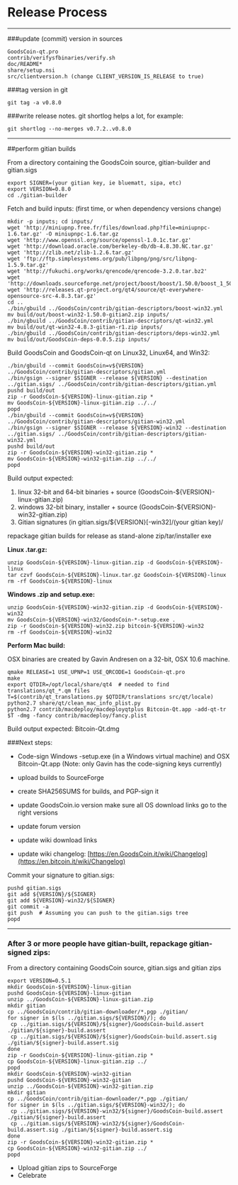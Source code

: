 Release Process
====================

* * *

###update (commit) version in sources


	GoodsCoin-qt.pro
	contrib/verifysfbinaries/verify.sh
	doc/README*
	share/setup.nsi
	src/clientversion.h (change CLIENT_VERSION_IS_RELEASE to true)

###tag version in git

	git tag -a v0.8.0

###write release notes. git shortlog helps a lot, for example:

	git shortlog --no-merges v0.7.2..v0.8.0

* * *

##perform gitian builds

 From a directory containing the GoodsCoin source, gitian-builder and gitian.sigs
  
	export SIGNER=(your gitian key, ie bluematt, sipa, etc)
	export VERSION=0.8.0
	cd ./gitian-builder

 Fetch and build inputs: (first time, or when dependency versions change)

	mkdir -p inputs; cd inputs/
	wget 'http://miniupnp.free.fr/files/download.php?file=miniupnpc-1.6.tar.gz' -O miniupnpc-1.6.tar.gz
	wget 'http://www.openssl.org/source/openssl-1.0.1c.tar.gz'
	wget 'http://download.oracle.com/berkeley-db/db-4.8.30.NC.tar.gz'
	wget 'http://zlib.net/zlib-1.2.6.tar.gz'
	wget 'ftp://ftp.simplesystems.org/pub/libpng/png/src/libpng-1.5.9.tar.gz'
	wget 'http://fukuchi.org/works/qrencode/qrencode-3.2.0.tar.bz2'
	wget 'http://downloads.sourceforge.net/project/boost/boost/1.50.0/boost_1_50_0.tar.bz2'
	wget 'http://releases.qt-project.org/qt4/source/qt-everywhere-opensource-src-4.8.3.tar.gz'
	cd ..
	./bin/gbuild ../GoodsCoin/contrib/gitian-descriptors/boost-win32.yml
	mv build/out/boost-win32-1.50.0-gitian2.zip inputs/
	./bin/gbuild ../GoodsCoin/contrib/gitian-descriptors/qt-win32.yml
	mv build/out/qt-win32-4.8.3-gitian-r1.zip inputs/
	./bin/gbuild ../GoodsCoin/contrib/gitian-descriptors/deps-win32.yml
	mv build/out/GoodsCoin-deps-0.0.5.zip inputs/

 Build GoodsCoin and GoodsCoin-qt on Linux32, Linux64, and Win32:
  
	./bin/gbuild --commit GoodsCoin=v${VERSION} ../GoodsCoin/contrib/gitian-descriptors/gitian.yml
	./bin/gsign --signer $SIGNER --release ${VERSION} --destination ../gitian.sigs/ ../GoodsCoin/contrib/gitian-descriptors/gitian.yml
	pushd build/out
	zip -r GoodsCoin-${VERSION}-linux-gitian.zip *
	mv GoodsCoin-${VERSION}-linux-gitian.zip ../../
	popd
	./bin/gbuild --commit GoodsCoin=v${VERSION} ../GoodsCoin/contrib/gitian-descriptors/gitian-win32.yml
	./bin/gsign --signer $SIGNER --release ${VERSION}-win32 --destination ../gitian.sigs/ ../GoodsCoin/contrib/gitian-descriptors/gitian-win32.yml
	pushd build/out
	zip -r GoodsCoin-${VERSION}-win32-gitian.zip *
	mv GoodsCoin-${VERSION}-win32-gitian.zip ../../
	popd

  Build output expected:

  1. linux 32-bit and 64-bit binaries + source (GoodsCoin-${VERSION}-linux-gitian.zip)
  2. windows 32-bit binary, installer + source (GoodsCoin-${VERSION}-win32-gitian.zip)
  3. Gitian signatures (in gitian.sigs/${VERSION}[-win32]/(your gitian key)/

repackage gitian builds for release as stand-alone zip/tar/installer exe

**Linux .tar.gz:**

	unzip GoodsCoin-${VERSION}-linux-gitian.zip -d GoodsCoin-${VERSION}-linux
	tar czvf GoodsCoin-${VERSION}-linux.tar.gz GoodsCoin-${VERSION}-linux
	rm -rf GoodsCoin-${VERSION}-linux

**Windows .zip and setup.exe:**

	unzip GoodsCoin-${VERSION}-win32-gitian.zip -d GoodsCoin-${VERSION}-win32
	mv GoodsCoin-${VERSION}-win32/GoodsCoin-*-setup.exe .
	zip -r GoodsCoin-${VERSION}-win32.zip bitcoin-${VERSION}-win32
	rm -rf GoodsCoin-${VERSION}-win32

**Perform Mac build:**

  OSX binaries are created by Gavin Andresen on a 32-bit, OSX 10.6 machine.

	qmake RELEASE=1 USE_UPNP=1 USE_QRCODE=1 GoodsCoin-qt.pro
	make
	export QTDIR=/opt/local/share/qt4  # needed to find translations/qt_*.qm files
	T=$(contrib/qt_translations.py $QTDIR/translations src/qt/locale)
	python2.7 share/qt/clean_mac_info_plist.py
	python2.7 contrib/macdeploy/macdeployqtplus Bitcoin-Qt.app -add-qt-tr $T -dmg -fancy contrib/macdeploy/fancy.plist

 Build output expected: Bitcoin-Qt.dmg

###Next steps:

* Code-sign Windows -setup.exe (in a Windows virtual machine) and
  OSX Bitcoin-Qt.app (Note: only Gavin has the code-signing keys currently)

* upload builds to SourceForge

* create SHA256SUMS for builds, and PGP-sign it

* update GoodsCoin.io version
  make sure all OS download links go to the right versions

* update forum version

* update wiki download links

* update wiki changelog: [https://en.GoodsCoin.it/wiki/Changelog](https://en.bitcoin.it/wiki/Changelog)

Commit your signature to gitian.sigs:

	pushd gitian.sigs
	git add ${VERSION}/${SIGNER}
	git add ${VERSION}-win32/${SIGNER}
	git commit -a
	git push  # Assuming you can push to the gitian.sigs tree
	popd

-------------------------------------------------------------------------

### After 3 or more people have gitian-built, repackage gitian-signed zips:

From a directory containing GoodsCoin source, gitian.sigs and gitian zips

	export VERSION=0.5.1
	mkdir GoodsCoin-${VERSION}-linux-gitian
	pushd GoodsCoin-${VERSION}-linux-gitian
	unzip ../GoodsCoin-${VERSION}-linux-gitian.zip
	mkdir gitian
	cp ../GoodsCoin/contrib/gitian-downloader/*.pgp ./gitian/
	for signer in $(ls ../gitian.sigs/${VERSION}/); do
	 cp ../gitian.sigs/${VERSION}/${signer}/GoodsCoin-build.assert ./gitian/${signer}-build.assert
	 cp ../gitian.sigs/${VERSION}/${signer}/GoodsCoin-build.assert.sig ./gitian/${signer}-build.assert.sig
	done
	zip -r GoodsCoin-${VERSION}-linux-gitian.zip *
	cp GoodsCoin-${VERSION}-linux-gitian.zip ../
	popd
	mkdir GoodsCoin-${VERSION}-win32-gitian
	pushd GoodsCoin-${VERSION}-win32-gitian
	unzip ../GoodsCoin-${VERSION}-win32-gitian.zip
	mkdir gitian
	cp ../GoodsCoin/contrib/gitian-downloader/*.pgp ./gitian/
	for signer in $(ls ../gitian.sigs/${VERSION}-win32/); do
	 cp ../gitian.sigs/${VERSION}-win32/${signer}/GoodsCoin-build.assert ./gitian/${signer}-build.assert
	 cp ../gitian.sigs/${VERSION}-win32/${signer}/GoodsCoin-build.assert.sig ./gitian/${signer}-build.assert.sig
	done
	zip -r GoodsCoin-${VERSION}-win32-gitian.zip *
	cp GoodsCoin-${VERSION}-win32-gitian.zip ../
	popd

- Upload gitian zips to SourceForge
- Celebrate 
